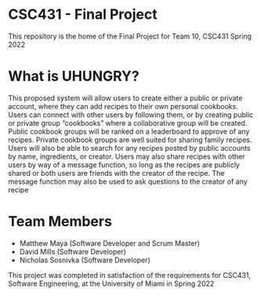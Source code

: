 # CSC431 - Final Project

This repository is the home of the Final Project for Team 10, CSC431 Spring 2022

<h1> What is UHUNGRY? </h1>
This proposed system will allow users to create either a public or private account, where they can add recipes to their own personal cookbooks. Users can connect with other users by following them, or by creating public or private group “cookbooks” where a collaborative group will be created. Public cookbook groups will be ranked on a leaderboard to approve of any recipes. Private cookbook groups are well suited for sharing family recipes. Users will also be able to search for any recipes posted by public accounts by name, ingredients, or creator. Users may also share recipes with other users by way of a message function, so long as the recipes are publicly shared or both users are friends with the creator of the recipe. The message function may also be used to ask questions to the creator of any recipe

# Team Members
<ul>
  <li>Matthew Maya (Software Developer and Scrum Master)</li>
  <li>David Mills (Software Developer)</li>
  <li>Nicholas Sosnivka (Software Developer)</li>
</ul>
This project was completed in satisfaction of the requirements for CSC431, Software Engineering, at the University of Miami in Spring 2022
